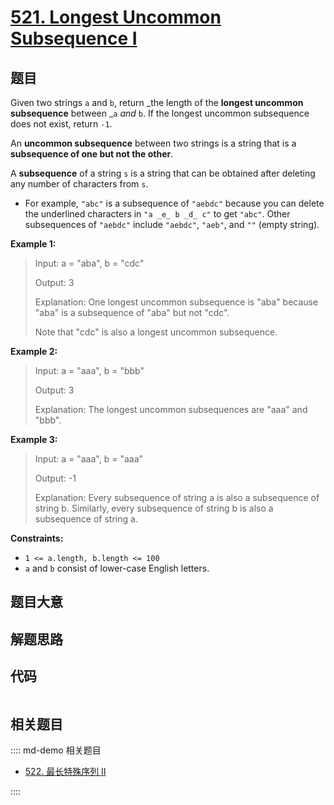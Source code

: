# [521. Longest Uncommon Subsequence I](https://leetcode.com/problems/longest-uncommon-subsequence-i/)

## 题目

Given two strings `a` and `b`, return _the length of the **longest uncommon
subsequence** between _`a` _and_ `b`. If the longest uncommon subsequence does
not exist, return `-1`.

An **uncommon subsequence** between two strings is a string that is a
**subsequence of one but not the other**.

A **subsequence** of a string `s` is a string that can be obtained after
deleting any number of characters from `s`.

  * For example, `"abc"` is a subsequence of `"aebdc"` because you can delete the underlined characters in `"a _e_ b _d_ c"` to get `"abc"`. Other subsequences of `"aebdc"` include `"aebdc"`, `"aeb"`, and `""` (empty string).



**Example 1:**

> Input: a = "aba", b = "cdc"
> 
> Output: 3
> 
> Explanation: One longest uncommon subsequence is "aba" because "aba" is a subsequence of "aba" but not "cdc".
> 
> Note that "cdc" is also a longest uncommon subsequence.

**Example 2:**

> Input: a = "aaa", b = "bbb"
> 
> Output: 3
> 
> Explanation:  The longest uncommon subsequences are "aaa" and "bbb".

**Example 3:**

> Input: a = "aaa", b = "aaa"
> 
> Output: -1
> 
> Explanation:  Every subsequence of string a is also a subsequence of string b. Similarly, every subsequence of string b is also a subsequence of string a.

**Constraints:**

  * `1 <= a.length, b.length <= 100`
  * `a` and `b` consist of lower-case English letters.


## 题目大意

## 解题思路

## 代码

```javascript

```

## 相关题目

:::: md-demo 相关题目
- [522. 最长特殊序列 II](https://leetcode.com/problems/longest-uncommon-subsequence-ii)

::::
